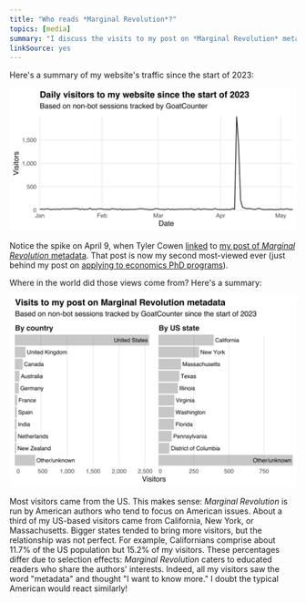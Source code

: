 ```yaml
---
title: "Who reads *Marginal Revolution*?"
topics: [media]
summary: "I discuss the visits to my post on *Marginal Revolution* metadata."
linkSource: yes
---
```


Here's a summary of my website's traffic since the start of 2023:

![](figures/daily-visitors-1.svg)

Notice the spike on April 9, when Tyler Cowen [linked](https://marginalrevolution.com/marginalrevolution/2023/04/sunday-assorted-links-413.html) to [my post of *Marginal Revolution* metadata](/blog/marginal-revolution-metadata).
That post is now my second most-viewed ever (just behind my post on [applying to economics PhD programs](/blog/applying-economics-phd-programs)).

Where in the world did those views come from?
Here's a summary:

![](figures/sources-1.svg)

Most visitors came from the US.
This makes sense: *Marginal Revolution* is run by American authors who tend to focus on American issues.
About a third of my US-based visitors came from California, New York, or Massachusetts.
Bigger states tended to bring more visitors, but the relationship was not perfect.
For example, Californians comprise about 11.7% of the US population but 15.2% of my visitors.
These percentages differ due to selection effects: *Marginal Revolution* caters to educated readers who share the authors' interests.
Indeed, all my visitors saw the word "metadata" and thought "I want to know more."
I doubt the typical American would react similarly!

